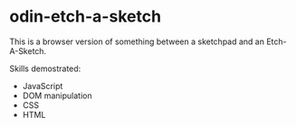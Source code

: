 # odin-etch-a-sketch
This is a browser version of something between a sketchpad and an Etch-A-Sketch.

Skills demostrated:
* JavaScript
* DOM manipulation
* CSS
* HTML

